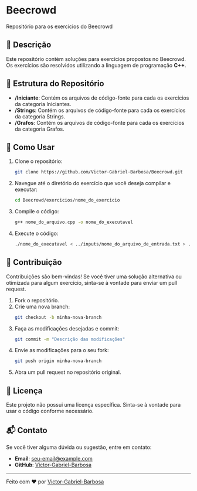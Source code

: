 # Beecrowd

Repositório para os exercícios do Beecrowd

## 📜 Descrição

Este repositório contém soluções para exercícios propostos no Beecrowd. Os exercícios são resolvidos utilizando a linguagem de programação **C++**.

## 📁 Estrutura do Repositório

- **/Iniciante**: Contém os arquivos de código-fonte para cada os exercícios da categoria Iniciantes.
- **/Strings**: Contém os arquivos de código-fonte para cada os exercícios da categoria Strings.
- **/Grafos**: Contém os arquivos de código-fonte para cada os exercícios da categoria Grafos.

## 🚀 Como Usar

1. Clone o repositório:
   ```sh
   git clone https://github.com/Victor-Gabriel-Barbosa/Beecrowd.git
   ```

2. Navegue até o diretório do exercício que você deseja compilar e executar:
   ```sh
   cd Beecrowd/exercicios/nome_do_exercicio
   ```

3. Compile o código:
   ```sh
   g++ nome_do_arquivo.cpp -o nome_do_executavel
   ```

4. Execute o código:
   ```sh
   ./nome_do_executavel < ../inputs/nome_do_arquivo_de_entrada.txt > ../outputs/nome_do_arquivo_de_saida.txt
   ```

## 🤝 Contribuição

Contribuições são bem-vindas! Se você tiver uma solução alternativa ou otimizada para algum exercício, sinta-se à vontade para enviar um pull request.

1. Fork o repositório.
2. Crie uma nova branch:
   ```sh
   git checkout -b minha-nova-branch
   ```
3. Faça as modificações desejadas e commit:
   ```sh
   git commit -m "Descrição das modificações"
   ```
4. Envie as modificações para o seu fork:
   ```sh
   git push origin minha-nova-branch
   ```
5. Abra um pull request no repositório original.

## 📄 Licença

Este projeto não possui uma licença específica. Sinta-se à vontade para usar o código conforme necessário.

## 📬 Contato

Se você tiver alguma dúvida ou sugestão, entre em contato:
- **Email**: [seu-email@example.com](mailto:seu-email@example.com)
- **GitHub**: [Victor-Gabriel-Barbosa](https://github.com/Victor-Gabriel-Barbosa)

---

Feito com ❤️ por [Victor-Gabriel-Barbosa](https://github.com/Victor-Gabriel-Barbosa)
